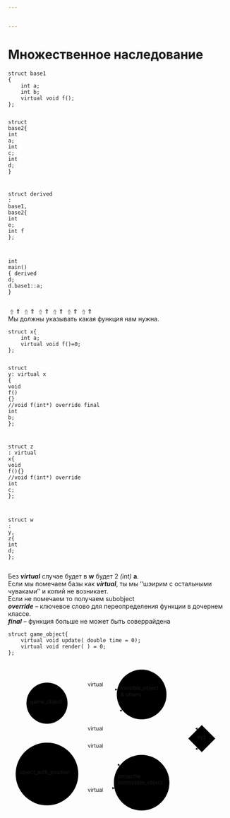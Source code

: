 ```yaml
---


---
```


<h1 id="множественное--наследование">Множественное  наследование</h1>
<pre class=" language-c"><code class="prism ++ language-c"><span class="token keyword">struct</span> base1
<span class="token punctuation">{</span>
	<span class="token keyword">int</span> a<span class="token punctuation">;</span>
	<span class="token keyword">int</span> b<span class="token punctuation">;</span>
	virtual <span class="token keyword">void</span> <span class="token function">f</span><span class="token punctuation">(</span><span class="token punctuation">)</span><span class="token punctuation">;</span>
<span class="token punctuation">}</span><span class="token punctuation">;</span>

<span class="token keyword">struct</span> base2<span class="token punctuation">{</span>
	<span class="token keyword">int</span> a<span class="token punctuation">;</span>
	<span class="token keyword">int</span> c<span class="token punctuation">;</span>
	<span class="token keyword">int</span> d<span class="token punctuation">;</span>
<span class="token punctuation">}</span>

<span class="token keyword">struct</span> derived <span class="token punctuation">:</span> base1<span class="token punctuation">,</span> base2<span class="token punctuation">{</span>
	<span class="token keyword">int</span> e<span class="token punctuation">;</span>
	<span class="token keyword">int</span> f
<span class="token punctuation">}</span><span class="token punctuation">;</span>

<span class="token keyword">int</span> <span class="token function">main</span><span class="token punctuation">(</span><span class="token punctuation">)</span>
<span class="token punctuation">{</span>
	derived d<span class="token punctuation">;</span>
	d<span class="token punctuation">.</span>base1<span class="token punctuation">:</span><span class="token punctuation">:</span>a<span class="token punctuation">;</span>
<span class="token punctuation">}</span>
</code></pre>
<p><span class="katex--inline"><span class="katex"><span class="katex-mathml"><math><semantics><mrow><mo>⇑</mo></mrow><annotation encoding="application/x-tex">\Uparrow</annotation></semantics></math></span><span class="katex-html" aria-hidden="true"><span class="strut" style="height: 0.69444em;"></span><span class="strut bottom" style="height: 0.8888799999999999em; vertical-align: -0.19444em;"></span><span class="base"><span class="mrel">⇑</span></span></span></span></span> <span class="katex--inline"><span class="katex"><span class="katex-mathml"><math><semantics><mrow><mo>⇑</mo></mrow><annotation encoding="application/x-tex">\Uparrow</annotation></semantics></math></span><span class="katex-html" aria-hidden="true"><span class="strut" style="height: 0.69444em;"></span><span class="strut bottom" style="height: 0.8888799999999999em; vertical-align: -0.19444em;"></span><span class="base"><span class="mrel">⇑</span></span></span></span></span> <span class="katex--inline"><span class="katex"><span class="katex-mathml"><math><semantics><mrow><mo>⇑</mo></mrow><annotation encoding="application/x-tex">\Uparrow</annotation></semantics></math></span><span class="katex-html" aria-hidden="true"><span class="strut" style="height: 0.69444em;"></span><span class="strut bottom" style="height: 0.8888799999999999em; vertical-align: -0.19444em;"></span><span class="base"><span class="mrel">⇑</span></span></span></span></span> <span class="katex--inline"><span class="katex"><span class="katex-mathml"><math><semantics><mrow><mo>⇑</mo></mrow><annotation encoding="application/x-tex">\Uparrow</annotation></semantics></math></span><span class="katex-html" aria-hidden="true"><span class="strut" style="height: 0.69444em;"></span><span class="strut bottom" style="height: 0.8888799999999999em; vertical-align: -0.19444em;"></span><span class="base"><span class="mrel">⇑</span></span></span></span></span> <span class="katex--inline"><span class="katex"><span class="katex-mathml"><math><semantics><mrow><mo>⇑</mo></mrow><annotation encoding="application/x-tex">\Uparrow</annotation></semantics></math></span><span class="katex-html" aria-hidden="true"><span class="strut" style="height: 0.69444em;"></span><span class="strut bottom" style="height: 0.8888799999999999em; vertical-align: -0.19444em;"></span><span class="base"><span class="mrel">⇑</span></span></span></span></span> <span class="katex--inline"><span class="katex"><span class="katex-mathml"><math><semantics><mrow><mo>⇑</mo></mrow><annotation encoding="application/x-tex">\Uparrow</annotation></semantics></math></span><span class="katex-html" aria-hidden="true"><span class="strut" style="height: 0.69444em;"></span><span class="strut bottom" style="height: 0.8888799999999999em; vertical-align: -0.19444em;"></span><span class="base"><span class="mrel">⇑</span></span></span></span></span><br>
Мы должны указывать какая функция нам нужна.</p>
<pre class=" language-c"><code class="prism ++ language-c"><span class="token keyword">struct</span> x<span class="token punctuation">{</span>
	<span class="token keyword">int</span> a<span class="token punctuation">;</span>
	virtual <span class="token keyword">void</span> <span class="token function">f</span><span class="token punctuation">(</span><span class="token punctuation">)</span><span class="token operator">=</span><span class="token number">0</span><span class="token punctuation">;</span>
<span class="token punctuation">}</span><span class="token punctuation">;</span>

<span class="token keyword">struct</span> y<span class="token punctuation">:</span> virtual x <span class="token punctuation">{</span>
    <span class="token keyword">void</span> <span class="token function">f</span><span class="token punctuation">(</span><span class="token punctuation">)</span> <span class="token punctuation">{</span><span class="token punctuation">}</span>
    <span class="token comment">//void f(int*) override final</span>
	<span class="token keyword">int</span> b<span class="token punctuation">;</span>
<span class="token punctuation">}</span><span class="token punctuation">;</span>

<span class="token keyword">struct</span> z <span class="token punctuation">:</span> virtual x<span class="token punctuation">{</span>
    <span class="token keyword">void</span> <span class="token function">f</span><span class="token punctuation">(</span><span class="token punctuation">)</span><span class="token punctuation">{</span><span class="token punctuation">}</span>
     <span class="token comment">//void f(int*) override</span>
	<span class="token keyword">int</span> c<span class="token punctuation">;</span>
<span class="token punctuation">}</span><span class="token punctuation">;</span>

<span class="token keyword">struct</span> w <span class="token punctuation">:</span> y<span class="token punctuation">,</span> z<span class="token punctuation">{</span>
	<span class="token keyword">int</span> d<span class="token punctuation">;</span>
<span class="token punctuation">}</span><span class="token punctuation">;</span>
</code></pre>
<p>Без  <em><strong>virtual</strong></em> случае будет в <strong>w</strong> будет 2 <em>(int)</em> <strong>a</strong>.<br>
Если мы помечаем базы как <em><strong>virtual</strong></em>, ты мы ‘‘шэирим с остальными чуваками’’ и копий не возникает.<br>
Если  не помечаем то получаем subobject<br>
<em><strong>override</strong></em> – ключевое слово для переопределения функции в дочернем классе.<br>
<em><strong>final</strong></em> – функция больше не может быть соверрайдена</p>
<pre class=" language-c"><code class="prism ++ language-c"><span class="token keyword">struct</span> game_object<span class="token punctuation">{</span>
	virtual <span class="token keyword">void</span> <span class="token function">update</span><span class="token punctuation">(</span> <span class="token keyword">double</span> time <span class="token operator">=</span> <span class="token number">0</span><span class="token punctuation">)</span><span class="token punctuation">;</span>
	virtual <span class="token keyword">void</span> <span class="token function">render</span><span class="token punctuation">(</span> <span class="token punctuation">)</span> <span class="token operator">=</span> <span class="token number">0</span><span class="token punctuation">;</span>
<span class="token punctuation">}</span><span class="token punctuation">;</span>
</code></pre>
<div class="mermaid"><svg xmlns="http://www.w3.org/2000/svg" id="mermaid-svg-NcFuP5ipEUilYRuj" height="100%" viewBox="0 0 589.265625 433.0546875" style="max-width:589.265625px;"><g><g class="output"><g class="clusters"></g><g class="edgePaths"><g class="edgePath" style="opacity: 1;"><path class="path" d="M154.41363051259992,90.75856130260449L233.28125,62.8984375L289.3350030359294,73.57188998934583" marker-end="url(#arrowhead70)" style="fill:none"></path><defs><marker id="arrowhead70" viewBox="0 0 10 10" refX="9" refY="5" markerUnits="strokeWidth" markerWidth="8" markerHeight="6" orient="auto"><path d="M 0 0 L 10 5 L 0 10 z" class="arrowheadPath" style="stroke-width: 1px; stroke-dasharray: 1px, 0px;"></path></marker></defs></g><g class="edgePath" style="opacity: 1;"><path class="path" d="M143.61030246944424,145.2559598066402L233.28125,225.66015625L295.90486588445265,274.2713279748081" marker-end="url(#arrowhead71)" style="fill:none"></path><defs><marker id="arrowhead71" viewBox="0 0 10 10" refX="9" refY="5" markerUnits="strokeWidth" markerWidth="8" markerHeight="6" orient="auto"><path d="M 0 0 L 10 5 L 0 10 z" class="arrowheadPath" style="stroke-width: 1px; stroke-dasharray: 1px, 0px;"></path></marker></defs></g><g class="edgePath" style="opacity: 1;"><path class="path" d="M181.38199786400264,324.08837388548403L233.28125,342.421875L281.73714217411197,333.19516608333316" marker-end="url(#arrowhead72)" style="fill:none"></path><defs><marker id="arrowhead72" viewBox="0 0 10 10" refX="9" refY="5" markerUnits="strokeWidth" markerWidth="8" markerHeight="6" orient="auto"><path d="M 0 0 L 10 5 L 0 10 z" class="arrowheadPath" style="stroke-width: 1px; stroke-dasharray: 1px, 0px;"></path></marker></defs></g><g class="edgePath" style="opacity: 1;"><path class="path" d="M164.90502415078626,240.97026444710968L233.28125,179.66015625L302.01455205414936,126.30638064668366" marker-end="url(#arrowhead73)" style="fill:none"></path><defs><marker id="arrowhead73" viewBox="0 0 10 10" refX="9" refY="5" markerUnits="strokeWidth" markerWidth="8" markerHeight="6" orient="auto"><path d="M 0 0 L 10 5 L 0 10 z" class="arrowheadPath" style="stroke-width: 1px; stroke-dasharray: 1px, 0px;"></path></marker></defs></g><g class="edgePath" style="opacity: 1;"><path class="path" d="M419.96875,85.8984375L452.703125,85.8984375L501.73478203174847,179.62849921825153" marker-end="url(#arrowhead74)" style="fill:none"></path><defs><marker id="arrowhead74" viewBox="0 0 10 10" refX="9" refY="5" markerUnits="strokeWidth" markerWidth="8" markerHeight="6" orient="auto"><path d="M 0 0 L 10 5 L 0 10 z" class="arrowheadPath" style="stroke-width: 1px; stroke-dasharray: 1px, 0px;"></path></marker></defs></g><g class="edgePath" style="opacity: 1;"><path class="path" d="M427.703125,319.421875L452.703125,319.421875L501.73478203174847,226.69181328174847" marker-end="url(#arrowhead75)" style="fill:none"></path><defs><marker id="arrowhead75" viewBox="0 0 10 10" refX="9" refY="5" markerUnits="strokeWidth" markerWidth="8" markerHeight="6" orient="auto"><path d="M 0 0 L 10 5 L 0 10 z" class="arrowheadPath" style="stroke-width: 1px; stroke-dasharray: 1px, 0px;"></path></marker></defs></g></g><g class="edgeLabels"><g class="edgeLabel" transform="translate(233.28125,62.8984375)" style="opacity: 1;"><g transform="translate(-22.15625,-13)" class="label"><foreignObject width="44.3125" height="26"><div xmlns="http://www.w3.org/1999/xhtml" style="display: inline-block; white-space: nowrap;"><span class="edgeLabel">virtual</span></div></foreignObject></g></g><g class="edgeLabel" transform="translate(233.28125,225.66015625)" style="opacity: 1;"><g transform="translate(-22.15625,-13)" class="label"><foreignObject width="44.3125" height="26"><div xmlns="http://www.w3.org/1999/xhtml" style="display: inline-block; white-space: nowrap;"><span class="edgeLabel">virtual</span></div></foreignObject></g></g><g class="edgeLabel" transform="translate(233.28125,342.421875)" style="opacity: 1;"><g transform="translate(-22.15625,-13)" class="label"><foreignObject width="44.3125" height="26"><div xmlns="http://www.w3.org/1999/xhtml" style="display: inline-block; white-space: nowrap;"><span class="edgeLabel">virtual</span></div></foreignObject></g></g><g class="edgeLabel" transform="translate(233.28125,179.66015625)" style="opacity: 1;"><g transform="translate(-22.15625,-13)" class="label"><foreignObject width="44.3125" height="26"><div xmlns="http://www.w3.org/1999/xhtml" style="display: inline-block; white-space: nowrap;"><span class="edgeLabel">virtual</span></div></foreignObject></g></g><g class="edgeLabel" transform="" style="opacity: 1;"><g transform="translate(0,0)" class="label"><foreignObject width="0" height="0"><div xmlns="http://www.w3.org/1999/xhtml" style="display: inline-block; white-space: nowrap;"><span class="edgeLabel"></span></div></foreignObject></g></g><g class="edgeLabel" transform="" style="opacity: 1;"><g transform="translate(0,0)" class="label"><foreignObject width="0" height="0"><div xmlns="http://www.w3.org/1999/xhtml" style="display: inline-block; white-space: nowrap;"><span class="edgeLabel"></span></div></foreignObject></g></g></g><g class="nodes"><g class="node" id="A" transform="translate(103.0625,108.8984375)" style="opacity: 1;"><circle x="-54.4609375" y="-23" r="54.4609375"></circle><g class="label" transform="translate(0,0)"><g transform="translate(-44.4609375,-13)"><foreignObject width="88.921875" height="26"><div xmlns="http://www.w3.org/1999/xhtml" style="display: inline-block; white-space: nowrap;">game_object</div></foreignObject></g></g></g><g class="node" id="B" transform="translate(354.0703125,85.8984375)" style="opacity: 1;"><circle x="-65.8984375" y="-36" r="65.8984375"></circle><g class="label" transform="translate(0,0)"><g transform="translate(-55.8984375,-26)"><foreignObject width="111.796875" height="52"><div xmlns="http://www.w3.org/1999/xhtml" style="display: inline-block; white-space: nowrap;">invisible_object <br> &amp; others</div></foreignObject></g></g></g><g class="node" id="C" transform="translate(354.0703125,319.421875)" style="opacity: 1;"><circle x="-73.6328125" y="-36" r="73.6328125"></circle><g class="label" transform="translate(0,0)"><g transform="translate(-63.6328125,-26)"><foreignObject width="127.265625" height="52"><div xmlns="http://www.w3.org/1999/xhtml" style="display: inline-block; white-space: nowrap;">projectile<br>immovable_object</div></foreignObject></g></g></g><g class="node" id="Z" transform="translate(103.0625,296.421875)" style="opacity: 1;"><circle x="-83.0625" y="-23" r="83.0625"></circle><g class="label" transform="translate(0,0)"><g transform="translate(-73.0625,-13)"><foreignObject width="146.125" height="26"><div xmlns="http://www.w3.org/1999/xhtml" style="display: inline-block; white-space: nowrap;">object_with_position</div></foreignObject></g></g></g><g class="node" id="D" transform="translate(513.484375,202.66015625)" style="opacity: 1;"><polygon points="35.78125,0 71.5625,-35.78125 35.78125,-71.5625 0,-35.78125" rx="5" ry="5" transform="translate(-35.78125,35.78125)"></polygon><g class="label" transform="translate(0,0)"><g transform="translate(-11.7265625,-13)"><foreignObject width="23.453125" height="26"><div xmlns="http://www.w3.org/1999/xhtml" style="display: inline-block; white-space: nowrap;">xyz</div></foreignObject></g></g></g></g></g></g></svg></div>

